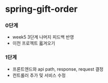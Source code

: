 # spring-gift-order
### 0단계
* week5 3단계 나머지 피드백 반영
* 이전 프로젝트 옯겨오기

### 1단계
* 프론트엔드와 api path, response, request 결정
* 컨트롤러 추가 및 서비스 수정


